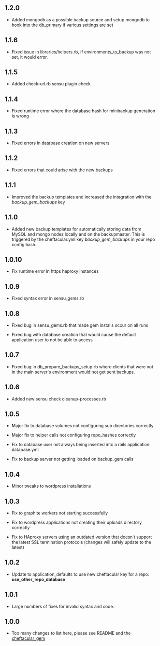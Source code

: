 ## 1.2.0

* Added mongodb as a possible backup source and setup mongodb to hook into the db_primary if various settings are set

## 1.1.6

* Fixed issue in libraries/helpers.rb, if environments_to_backup was not set, it would error.

## 1.1.5

* Added check-url.rb sensu plugin check

## 1.1.4

* Fixed runtime error where the database hash for minibackup generation is wrong

## 1.1.3

* Fixed errors in database creation on new servers

## 1.1.2

* Fixed errors that could arise with the new backups

## 1.1.1

* Improved the backup templates and increased the integration with the *backup_gem_backups* key

## 1.1.0

* Added new backup templates for automatically storing data from MySQL and mongo nodes locally and on the backupmaster. This is triggered by the cheftacular.yml key *backup_gem_backups* in your repo config hash.

## 1.0.10

* Fix runtime error in https haproxy instances

## 1.0.9

* Fixed syntax error in sensu_gems.rb

## 1.0.8

* Fixed bug in sensu_gems.rb that made gem installs occur on all runs

* Fixed bug with database creation that would cause the default application user to not be able to access

## 1.0.7

* Fixed bug in db_prepare_backups_setup.rb where clients that were not in the main server's environment would not get sent backups.

## 1.0.6

* Added new sensu check cleanup-processes.rb

## 1.0.5

* Major fix to database volumes not configuring sub directories correctly

* Major fix to helper calls not configuring repo_hashes correctly

* Fix to database user not always being inserted into a rails application database.yml

* Fix to backup server not getting loaded on backup_gem calls

## 1.0.4

* Minor tweaks to wordpress installations

## 1.0.3

* Fix to graphite workers not starting successfully

* Fix to wordpress applications not creating their uploads directory correctly

* Fix to HAproxy servers using an outdated version that doesn't support the latest SSL termination protocols (changes will safely update to the latest)

## 1.0.2

* Update to application_defaults to use new cheftacular key for a repo: **use_other_repo_database**

## 1.0.1

* Large numbers of fixes for invalid syntax and code.

## 1.0.0

* Too many changes to list here, please see README and the [cheftacular_gem](https://github.com/SocialCentivPublic/cheftacular)
